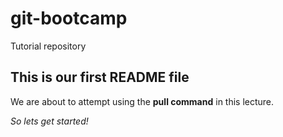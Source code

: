 # git-bootcamp
Tutorial repository
## This is our first README file
We are about to attempt using the **pull command** in this lecture.

*So lets get started!*
